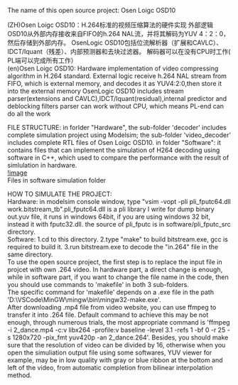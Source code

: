 The name of this open source project: Osen Loigc OSD10

(ZH)Osen Loigc OSD10：H.264标准的视频压缩算法的硬件实现
外部逻辑OSD10从外部内存接收来自FIFO的h.264 NAL流，并将其解码为YUV 4：2：0，然后存储到外部内存。
OsenLogic OSD10包括位流解析器（扩展和CAVLC）、IDCT/Iquant（残差）、内部预测器和去块过滤器。 
解码器可以在没有CPU时工作( PL端可以完成所有工作）  
(en)Osen Loigc OSD10: Hardware implementation of video compressing algorithm in H.264 standard.
External logic receive h.264 NAL stream from FIFO, which is external memory, and decodes it as YUV4:2:0,then store it into the external memory
OsenLogic OSD10 includes stream parser(extensions and CAVLC),IDCT/Iquant(residual),internal predictor and deblocking filters
parser can work without CPU, which means PL-end can do all the work

FILE STRUCTURE:
in forlder "Hardware", the sub-folder 'decoder' includes complete simulation project using Modelsim; the sub-folder 'video_decoder' includes complete RTL files of Osen Loigc OSD10.
in folder "Software": it contains files that can implement the simulation of H264 decoding using software in C++, which used to compare the performance with the result of simlulation in hardware.  
[!image](https://github.com/ICscholar/H264_decoder-verilog-Cpp/blob/main/img/simulation.png)  
Files in software simulation folder

HOW TO SIMULATE THE PROJECT:  
Hardware: in modelsim console window, type "vsim -vopt -pli pli_fputc64.dll work.bitstream_tb".pli_fputc64.dll is a pli library I write for dump binary out.yuv file, it runs in windows 64bit, if you are using windows 32 bit, instead it with fputc32.dll. the source of pli_fputc is in software/pli_fputc_src directory.  
Software: 1.cd to this directory.
		      2.type "make" to build bitstream.exe, gcc is required to build it.
		      3.run bitstream.exe to decode the "in.264" file in the same directory.  
To use the open source project, the first step is to replace the input file in projcet with own .264 video. In hardware part, a direct change is enough, while in software part, if you want to change the file name in the code, then you should use commands to 'makefile' in both 3 sub-folders.  
The specific command for 'makefile' depends on a .exe file in the path 'D:\VSCode\MinGW\mingw\bin\mingw32-make.exe'.  
After downloading .mp4 file from video website, you can use ffmpeg to transfer it into .264 file. Default command to achieve this may be not enough, through numerous trials, the most appropriate command is 'ffmpeg -i 2_dance.mp4 -c:v libx264 -profile:v baseline -level 3.1 -refs 1 -bf 0 -r 25 -s 1280x720 -pix_fmt yuv420p -an 2_dance.264'. Besides, you should make sure that the resolution of video can be divided by 16, otherwise when you open the simuliation output file using some softwares, YUV viewer for example, may be in low quality with gray or blue ribbon at the bottom and left of the video, from automatic completion from bilinear interpolation method.  








